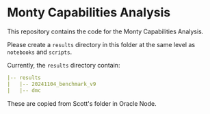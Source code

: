 # Monty Capabilities Analysis

This repository contains the code for the Monty Capabilities Analysis.

Please create a `results` directory in this folder at the same level as `notebooks` and `scripts`.

Currently, the `results` directory contain:

```yaml
|-- results
|   |-- 20241104_benchmark_v9
|   |-- dmc
```

These are copied from Scott's folder in Oracle Node.
